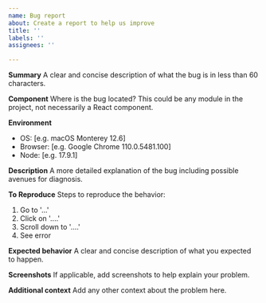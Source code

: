 ```yaml
---
name: Bug report
about: Create a report to help us improve
title: ''
labels: ''
assignees: ''

---
```


**Summary**
A clear and concise description of what the bug is in less than 60 characters.

**Component**
Where is the bug located? This could be any module in the project, not necessarily a React component.

**Environment**
 - OS: [e.g. macOS Monterey 12.6]
 - Browser: [e.g. Google Chrome 110.0.5481.100]
 - Node: [e.g. 17.9.1]

**Description**
A more detailed explanation of the bug including possible avenues for diagnosis.

**To Reproduce**
Steps to reproduce the behavior:
1. Go to '...'
2. Click on '....'
3. Scroll down to '....'
4. See error

**Expected behavior**
A clear and concise description of what you expected to happen.

**Screenshots**
If applicable, add screenshots to help explain your problem.

**Additional context**
Add any other context about the problem here.
